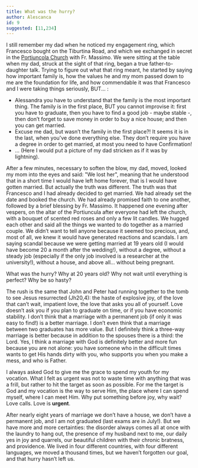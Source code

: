 ```yaml
---
title: What was the hurry?
author: Alescanca
id: 9
suggested: [11,234]
---
```


I still remember my dad when he noticed my engagement ring, which Francesco bought on the Tiburtina Road, and which we exchanged in secret in the [Portiuncola Church](http://5loaves2fish.blog/glossary) with Fr. Massimo. We were sitting at the table when my dad, struck at the sight of that ring, began a true father-to-daughter talk. Trying to figure out what that ring meant, he started by saying how important family is, how the values​​ he and my mom passed down to me are the foundation for life, and how commendable it was that Francesco and I were taking things seriously, BUT... :

- Alessandra you have to understand that the family is the most important thing. The family is in the first place, BUT you cannot improvise it: first you have to graduate, then you have to find a good job - maybe stable -, then don’t forget to save money in order to buy a nice house; and then you can get married.
- Excuse me dad, but wasn’t the family in the first place?! It seems it is in the last, when you've done everything else. They don’t require you have a degree in order to get married, at most you need to have Confirmation!
- ... (Here I would put a picture of my dad stricken as if it was by lightning).

After a few minutes, necessary to soften the blow, my dad, moved, looked my mom into the eyes and said: "We lost her", meaning that he understood that in a short time I would have left home forever, that is I would have gotten married. But actually the truth was different. The truth was that Francesco and I had already decided to get married. We had already set the date and booked the church. We had already promised faith to one another, followed by a brief blessing by Fr. Massimo. It happened one evening after vespers, on the altar of the Portiuncula after everyone had left the church, with a bouquet of scented red roses and only a few lit candles. We hugged each other and said all the things we wanted to do together as a married couple. We didn’t want to tell anyone because it seemed too precious, and, most of all, we knew it would have generated reactions and scandals. I am saying scandal because we were getting married at 19 years old (I would have become 20 a month after the wedding!), without a degree, without a steady job (especially if the only job involved is a researcher at the university!), without a house, and above all... without being pregnant.

What was the hurry? Why at 20 years old? Why not wait until everything is perfect? Why be so hasty?

The rush is the same that John and Peter had running together to the tomb to see Jesus resurrected (Jh20,4): the haste of explosive joy, of the love that can’t wait, impatient love, the love that asks you all of yourself. Love doesn’t ask you if you plan to graduate on time, or if you have economic stability. I don’t think that a marriage with a permanent job (if only it was easy to find!) is a better marriage. I don’t even think that a marriage between two graduates has more value. But I definitely think a three-way marriage is better because in addition to the spouses there is a third: the Lord. Yes, I think a marriage with God is definitely better and more fun because you are not alone: you have someone who in the difficult times wants to get His hands dirty with you, who supports you when you make a mess, and who is Father.

I always asked God to give me the grace to spend my youth for my vocation. What I felt as urgent was not to waste time with anything that was a frill, but rather to hit the target as soon as possible. For me the target is God and my vocation is the way to serve Him, the place where I can spend myself, where I can meet Him. Why put something before joy, why wait? Love calls. Love is **urgent**.

After nearly eight years of marriage we don’t have a house, we don’t have a permanent job, and I am not graduated (last exams are in July!). But we have more and more certainties: the disorder always comes all at once with the laundry to hang out, the presence of my husband next to me, our daily yes in joy and quarrels, our beautiful children with their chronic bratness, and providence. We lived in four different countries, with four different languages, we moved a thousand times, but we haven’t forgotten our goal, and that hurry hasn’t left us.
